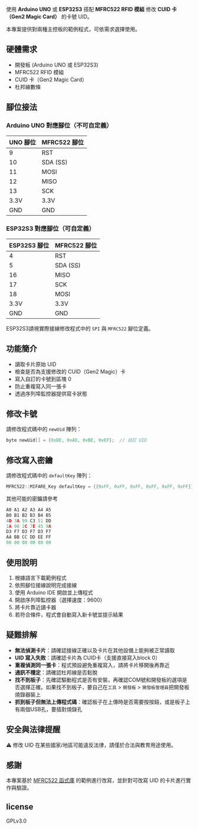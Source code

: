 使用 **Arduino UNO** 或 **ESP32S3** 搭配 **MFRC522 RFID 模組** 修改 **CUID 卡（Gen2 Magic Card）** 的卡號 UID。

本專案提供對兩種主控板的範例程式，可依需求選擇使用。

## 硬體需求

* 開發板 (Arduino UNO 或 ESP32S3)
* MFRC522 RFID 模組
* CUID 卡（Gen2 Magic Card）
* 杜邦線數條

## 腳位接法

### Arduino UNO 對應腳位（不可自定義）

| UNO 腳位 | MFRC522 腳位 |
| ------ | ---------- |
| 9      | RST        |
| 10     | SDA (SS)   |
| 11     | MOSI       |
| 12     | MISO       |
| 13     | SCK        |
| 3.3V   | 3.3V       |
| GND    | GND        |

### ESP32S3 對應腳位（可自定義）

| ESP32S3 腳位 | MFRC522 腳位 |
| ---------- | ---------- |
| 4          | RST        |
| 5          | SDA (SS)   |
| 16         | MISO       |
| 17         | SCK        |
| 18         | MOSI       |
| 3.3V       | 3.3V       |
| GND        | GND        |

ESP32S3請視實際接線修改程式中的 `SPI` 與 `MFRC522` 腳位定義。

## 功能簡介

* 讀取卡片原始 UID
* 檢查是否為支援修改的 CUID（Gen2 Magic）卡
* 寫入自訂的卡號到區塊 0
* 防止重複寫入同一張卡
* 透過序列埠監控器提供寫卡狀態

## 修改卡號

請修改程式碼中的 `newUid` 陣列：

```cpp
byte newUid[] = {0xDE, 0xAD, 0xBE, 0xEF};  // 自訂 UID
```
## 修改寫入密鑰

請修改程式碼中的 `defaultKey` 陣列：

```cpp
MFRC522::MIFARE_Key defaultKey = {{0xFF, 0xFF, 0xFF, 0xFF, 0xFF, 0xFF}};
```

其他可能的密鑰請參考
```cpp
A0 A1 A2 A3 A4 A5
B0 B1 B2 B3 B4 B5
4D 3A 99 C3 51 DD
1A 98 2C 7E 45 9A
D3 F7 D3 F7 D3 F7
AA BB CC DD EE FF
00 00 00 00 00 00
```

## 使用說明

1. 根據語言下載範例程式
2. 依照腳位接線說明完成接線
3. 使用 Arduino IDE 開啟並上傳程式
4. 開啟序列埠監控器（選擇速度：9600）
5. 將卡片靠近讀卡器
6. 若符合條件，程式會自動寫入新卡號並提示結果

## 疑難排解

* **無法偵測卡片**：請確認接線正確以及卡片在其他設備上能夠被正常讀取
* **UID 寫入失敗**：請確認卡片為 CUID卡（支援直接寫入block 0）
* **重複偵測同一張卡**：程式預設避免重複寫入，請將卡片移開後再靠近
* **通訊不穩定**：請確認杜邦線是否鬆脫
* **找不到板子**：先確認驅動程式是否有安裝，再確認COM號和開發板的選項是否選擇正確。如果找不到板子，要自己在`工具` > `開發板` > `開發板管理員`把開發板燒錄器裝上
* **抓到板子但無法上傳程式碼**：確認板子在上傳時是否需要按按鈕，或是板子上有兩個USB孔，要插對燒錄孔
  
## 安全與法律提醒

⚠️ 修改 UID 在某些國家/地區可能違反法律，請僅於合法與教育用途使用。

## 感謝

本專案基於 [MFRC522 函式庫](https://github.com/miguelbalboa/rfid) 的範例進行改寫，並針對可改寫 UID 的卡片進行實作與驗證。

## license

GPLv3.0
